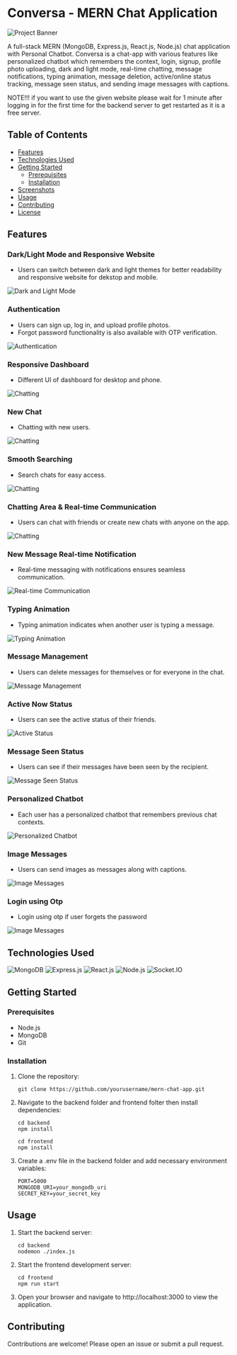 # Conversa - MERN Chat Application

![Project Banner](screenshots/banner.png)

A full-stack MERN (MongoDB, Express.js, React.js, Node.js) chat application with Personal Chatbot. Conversa is a chat-app with various features like personalized chatbot which remembers the context, login, signup, profile photo uploading, dark and light mode, real-time chatting, message notifications, typing animation, message deletion, active/online status tracking, message seen status, and sending image messages with captions.

NOTE!!! if you want to use the given website please wait for 1 minute after logging in for the first time for the backend server to get restarted as it is a free server.

## Table of Contents

- [Features](#features)
- [Technologies Used](#technologies-used)
- [Getting Started](#getting-started)
  - [Prerequisites](#prerequisites)
  - [Installation](#installation)
- [Screenshots](#screenshots)
- [Usage](#usage)
- [Contributing](#contributing)
- [License](#license)

## Features

### Dark/Light Mode and Responsive Website
- Users can switch between dark and light themes for better readability and responsive website for dekstop and mobile.

![Dark and Light Mode](screenshots/1_home.png)

### Authentication
- Users can sign up, log in, and upload profile photos.
- Forgot password functionality is also available with OTP verification.

![Authentication](screenshots/2_login_signup.png)

### Responsive Dashboard
- Different UI of dashboard for desktop and phone.

![Chatting](screenshots/3_dashboard.png)

### New Chat
- Chatting with new users.

![Chatting](screenshots/4_newchat.png)

### Smooth Searching
- Search chats for easy access.

![Chatting](screenshots/5_searching.png)

### Chatting Area & Real-time Communication
- Users can chat with friends or create new chats with anyone on the app.

![Chatting](screenshots/6_chatting_area.png)

### New Message Real-time Notification
- Real-time messaging with notifications ensures seamless communication.

![Real-time Communication](screenshots/new_message.png)

### Typing Animation
- Typing animation indicates when another user is typing a message.

![Typing Animation](screenshots/typing_animation.png)

### Message Management
- Users can delete messages for themselves or for everyone in the chat.

![Message Management](screenshots/8_delete_message.png)

### Active Now Status
- Users can see the active status of their friends.

![Active Status](screenshots/6_chatting_area.png)

### Message Seen Status
- Users can see if their messages have been seen by the recipient.

![Message Seen Status](screenshots/6_chatting_area.png)

### Personalized Chatbot
- Each user has a personalized chatbot that remembers previous chat contexts.

![Personalized Chatbot](screenshots/personal_chatbot.png)

### Image Messages
- Users can send images as messages along with captions.

![Image Messages](screenshots/7_send_photo.png)

### Login using Otp
- Login using otp if user forgets the password

![Image Messages](screenshots/9_login_otp.png)

## Technologies Used

![MongoDB](https://img.shields.io/badge/mongodb-%234ea94b.svg?style=for-the-badge&logo=mongodb&logoColor=white)
![Express.js](https://img.shields.io/badge/express.js-%23404d59.svg?style=for-the-badge)
![React.js](https://img.shields.io/badge/react-%2320232a.svg?style=for-the-badge&logo=react&logoColor=%2361DAFB)
![Node.js](https://img.shields.io/badge/node.js-%2343853D.svg?style=for-the-badge&logo=node.js&logoColor=white)
![Socket.IO](https://img.shields.io/badge/socket.io-%23000000.svg?style=for-the-badge&logo=socket.io&logoColor=white)

## Getting Started

### Prerequisites

- Node.js
- MongoDB
- Git

### Installation

1. Clone the repository:

   ```
   git clone https://github.com/yourusername/mern-chat-app.git
   ```
2. Navigate to the backend folder and frontend folter then install dependencies:
    ```
    cd backend
    npm install
    ```
    
    ```
    cd frontend
    npm install
    ```
    
3. Create a .env file in the backend folder and add necessary environment variables:
    ```
    PORT=5000
    MONGODB_URI=your_mongodb_uri
    SECRET_KEY=your_secret_key
    ```

## Usage
1. Start the backend server:
    ```
    cd backend
    nodemon ./index.js
    ```
2. Start the frontend development server:
    ```
    cd frontend
    npm run start
    ```
3. Open your browser and navigate to http://localhost:3000 to view the application.

## Contributing
Contributions are welcome! Please open an issue or submit a pull request.



